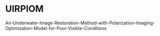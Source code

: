 # UIRPIOM
An-Underwater-Image-Restoration-Method-with-Polarization-Imaging-Optimization-Model-for-Poor-Visible-Conditions
